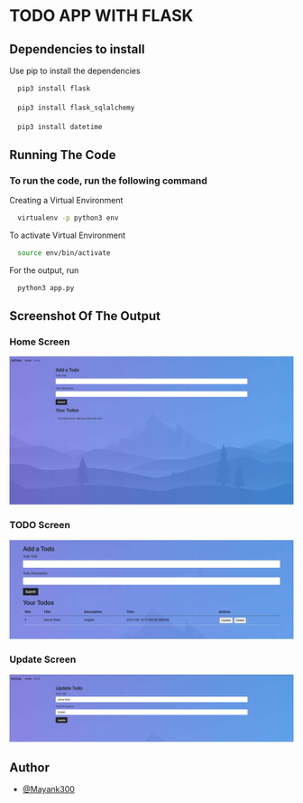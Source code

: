 # TODO APP WITH FLASK


## Dependencies to install

Use pip to install the dependencies

```bash
  pip3 install flask
  
  pip3 install flask_sqlalchemy
  
  pip3 install datetime
```
  
## Running The Code

### To run the code, run the following command

Creating a Virtual Environment

```bash
  virtualenv -p python3 env  
```
To activate Virtual Environment

```bash
  source env/bin/activate  
```

For the output, run

```bash
  python3 app.py
```



  
## Screenshot Of The Output

### Home Screen

![Home Screenshot](images/home.png)

### TODO Screen

![TODO Screenshot](images/todo.png)

### Update Screen

![Update Screenshot](images/update.png)

  
## Author

- [@Mayank300](https://github.com/Mayank300)

  

